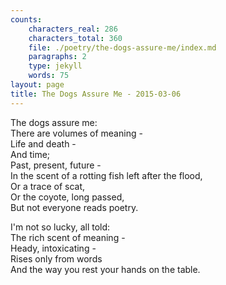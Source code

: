 ```yaml
---
counts:
    characters_real: 286
    characters_total: 360
    file: ./poetry/the-dogs-assure-me/index.md
    paragraphs: 2
    type: jekyll
    words: 75
layout: page
title: The Dogs Assure Me - 2015-03-06
---
```


The dogs assure me:  
There are volumes of meaning -  
Life and death -  
And time;  
Past, present, future -  
In the scent of a rotting fish left after the flood,  
Or a trace of scat,  
Or the coyote, long passed,  
But not everyone reads poetry.

I'm not so lucky, all told:  
The rich scent of meaning -  
Heady, intoxicating -  
Rises only from words  
And the way you rest your hands on the table.  
